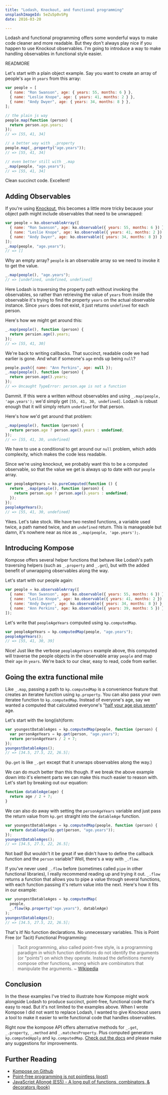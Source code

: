 ```yaml
---
title: "Lodash, Knockout, and functional programming"
unsplashImageId: 5eZu5p0vSPg
date: 2016-03-20

---
```


Lodash and functional programming offers some wonderful ways to make code cleaner and more readable. But they don't always play nice if you happen to use Knockout observables. I'm going to introduce a way to make handling observables in functional style easier.

READMORE

Let's start with a plain object example. Say you want to create an array of people's `age` in `years` from this array:

```js
var people = [
  { name: "Ron Swanson", age: { years: 55, months: 6 } },
  { name: "Leslie Knope", age: { years: 41, months: 2 } },
  { name: "Andy Dwyer", age: { years: 34, months: 8 } },
];

// the plain js way
people.map(function (person) {
  return person.age.years;
});
// => [55, 41, 34]

// a better way with _.property
people.map(_.property("age.years"));
// => [55, 41, 34]

// even better still with _.map
_.map(people, "age.years");
// => [55, 41, 34]
```

Clean succinct code. Excellent!

## Adding Observables

If you're using [Knockout](http://knockoutjs.com), this becomes a little more tricky because your object path might include observables that need to be unwrapped:

```js
var people = ko.observableArray([
  { name: "Ron Swanson", age: ko.observable({ years: 55, months: 6 }) },
  { name: "Leslie Knope", age: ko.observable({ years: 41, months: 2 }) },
  { name: "Andy Dwyer", age: ko.observable({ years: 34, months: 8 }) },
]);
_.map(people, "age.years");
// => []
```

Why an empty array? `people` is an observable array so we need to invoke it to get the value.

```js
_.map(people(), "age.years");
// => [undefined, undefined, undefined]
```

Here Lodash is traversing the property path without invoking the observables, so rather than retrieving the value of `years` from inside the observable it's trying to find the property `years` on the actual observable instance. Since `years` does not exist, it just returns `undefined` for each person.

Here's how we might get around this:

```js
_.map(people(), function (person) {
  return persion.age().years;
});
// => [55, 41, 30]
```

We're back to writing callbacks. That succinct, readable code we had earlier is gone. And what if someone's `age` ends up being `null`?

```js
people.push({ name: "Ann Perkins", age: null });
_.map(people(), function (person) {
  return person.age().years;
});
// => Uncaught TypeError: person.age is not a function
```

Dammit. If this were a written without observables and using `_.map(people, 'age.years');` we'd simply get `[55, 41, 30, undefined]`. Lodash is robust enough that it will simply return `undefined` for that person.

Here's how we'd get around that problem:

```js
_.map(people(), function (person) {
  return person.age ? person.age().years : undefined;
});
// => [55, 41, 30, undefined]
```

We have to use a conditional to get around our `null` problem, which adds complexity, which makes the code less readable.

Since we're using knockout, we probably want this to be a computed observable, so that the value we get is always up to date with our `people` array.

```js
var peopleAgeYears = ko.pureComputed(function () {
  return _.map(people(), function (person) {
    return person.age ? person.age().years : undefined;
  });
});
peopleAgeYears();
// => [55, 41, 30, undefined]
```

Yikes. Let's take stock. We have two nested functions, a variable used twice, a path named twice, and an `undefined` return. This is manageable but damn, it's nowhere near as nice as `_.map(people, 'age.years');`.

## Introducing Kompose

Kompose offers several helper functions that behave like Lodash's path traversing helpers (such as `_.property` and `_.get`), but with the added benefit of unwrapping observables along the way.

Let's start with our people again:

```js
var people = ko.observableArray([
  { name: "Ron Swanson", age: ko.observable({ years: 55, months: 6 }) },
  { name: "Leslie Knope", age: ko.observable({ years: 41, months: 2 }) },
  { name: "Andy Dwyer", age: ko.observable({ years: 34, months: 8 }) },
  { name: "Ann Perkins", age: ko.observable({ years: 39, months: 5 }) },
]);
```

Let's write that `peopleAgeYears` computed using `kp.computedMap`.

```js
var peopleAgeYears = kp.computedMap(people, "age.years");
peopleAgeYears();
// => [55, 41, 30, 39]
```

Nice! Just like the verbose `peopleAgeYears` example above, this computed will traverse the people objects in the observable array `people` and map their `age` in `years`. We're back to our clear, easy to read, code from earlier.

## Going the extra functional mile

Like `_.map`, passing a path to `kp.computedMap` is a convenience feature that creates an iteratee function using `kp.property`. You can also pass your own iteratee function to `kp.computedMap`. Instead of everyone's age, say we wanted a computed that calculated everyone's "[half your age plus seven](https://www.youtube.com/watch?v=7dsVYswSfow)" age.

Let's start with the long(ish)form:

```js
var youngestDatableAges = kp.computedMap(people, function (person) {
  var personAgeYears = kp.get(person, "age.years");
  return personAgeYears / 2 + 7;
});
youngestDatableAges();
// => [34.5, 27.5, 22, 26.5];
```

(`kp.get` is like `_.get` except that it unwraps observables along the way.)

We can do much better than this though. If we break the above example down into it's element parts we can make this much easier to reason with. Let's start by breaking out our equation:

```js
function datableAge(age) {
  return age / 2 + 7;
}
```

We can also do away with setting the `personAgeYears` variable and just pass the return value from `kp.get` straight into the `datableAge` function.

```js
var youngestDatableAges = kp.computedMap(people, function (person) {
  return datableAge(kp.get(person, "age.years"));
});
youngestDatableAges();
// => [34.5, 27.5, 22, 26.5];
```

Not bad! But wouldn't it be great if we didn't have to define the callback function and the `person` variable? Well, there's a way with `_.flow`.

If you've never used `_.flow` before (sometimes called `pipe` in other functional libraries), I really recommend reading up and trying it out. `_.flow` returns a function that allows you to pipe a value through several functions, with each function passing it's return value into the next. Here's how it fits in our example:

```js
var youngestDatableAges = kp.computedMap(
  people,
  _.flow(kp.property("age.years"), datableAge)
);
youngestDatableAges();
// => [34.5, 27.5, 22, 26.5];
```

That's it! No function declarations. No unnecessary variables. This is Point Free (or Tacit) Functional Programming:

> Tacit programming, also called point-free style, is a programming paradigm in which function definitions do not identify the arguments (or "points") on which they operate. Instead the definitions merely compose other functions, among which are combinators that manipulate the arguments. ~ [Wikipedia](https://en.wikipedia.org/wiki/Tacit_programming)

## Conclusion

In the these examples I've tried to illustrate how Kompose might work alongside Lodash to produce succinct, point-free, functional code that's easy to read. But it's not limited to the examples above. When I wrote Kompose I did not want to replace Lodash, I wanted to give Knockout users a tool to make it easier to write functional code that handles observables.

Right now the kompose API offers alternative methods for `_.get`, `_.property`, `_.method` and `_.matchesProperty`. Plus computed generators `kp.computedApply` and `kp.computedMap`. [Check out the docs](https://github.com/pietvanzoen/knockout-kompose/tree/master/doc) and please make any suggestions for improvements.

## Further Reading

- [Kompose on Github](https://github.com/pietvanzoen/knockout-kompose)
- [Point-free programming is not pointless (post)](https://glebbahmutov.com/blog/point-free-programming-is-not-pointless/)
- [JavaScript Allongé (ES5) - A long pull of functions, combinators, & decorators (book)](https://leanpub.com/javascript-allonge)
